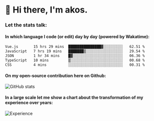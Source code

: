 # 👋 Hi there, I'm akos. 


### Let the stats talk:


#### In which language I code (or edit) day by day (powered by Wakatime): 

<!--START_SECTION:waka-->

```txt
Vue.js       15 hrs 29 mins  ███████████████▓░░░░░░░░░   62.51 %
JavaScript   7 hrs 19 mins   ███████▒░░░░░░░░░░░░░░░░░   29.54 %
JSON         1 hr 34 mins    █▓░░░░░░░░░░░░░░░░░░░░░░░   06.36 %
TypeScript   10 mins         ▒░░░░░░░░░░░░░░░░░░░░░░░░   00.68 %
CSS          4 mins          ░░░░░░░░░░░░░░░░░░░░░░░░░   00.31 %
```

<!--END_SECTION:waka-->

#### On my open-source contribution here on Github:
 
![GitHub stats](https://github-readme-stats.vercel.app/api?username=akosbalasko)

#### In a large scale let me show a chart about the transformation of my experience over years:   

![Experience](https://cr-skills-chart-widget.azurewebsites.net/api/api?username=akosbalasko)
